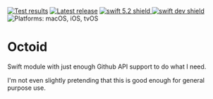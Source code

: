 [comment]: <> (Header Generated by ActionStatus 1.0.1 - 245)

[![Test results][tests shield]][actions] [![Latest release][release shield]][releases] [![swift 5.2 shield] ![swift dev shield]][swift] ![Platforms: macOS, iOS, tvOS][platforms shield]

[release shield]: https://img.shields.io/github/v/release/elegantchaos/Octoid
[platforms shield]: https://img.shields.io/badge/platforms-macOS_iOS_tvOS-lightgrey.svg?style=flat "macOS, iOS, tvOS"
[tests shield]: https://github.com/elegantchaos/Octoid/workflows/Tests/badge.svg
[swift 5.2 shield]: https://img.shields.io/badge/swift-5.2-F05138.svg "Swift 5.2"
[swift dev shield]: https://img.shields.io/badge/swift-dev-F05138.svg "Swift dev"

[swift]: https://swift.org
[releases]: https://github.com/elegantchaos/Octoid/releases
[actions]: https://github.com/elegantchaos/Octoid/actions

[comment]: <> (End of ActionStatus Header)

# Octoid

Swift module with just enough Github API support to do what I need.

I'm not even slightly pretending that this is good enough for general purpose use.


